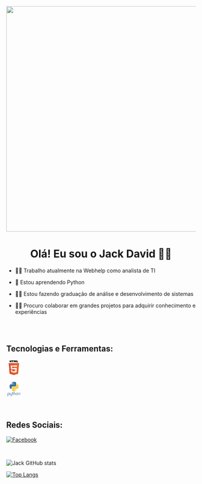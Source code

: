 <img src="https://i0.wp.com/gametrog.com/wp-content/uploads/2020/05/metal-slug-personajes-gif-12.gif?resize=292%2C240&ssl=1" width="1000" height="600">


<br>

<h1 align="center"> Olá! Eu sou o Jack David 👨‍💻 </h1>

<p>

- 👩‍💻 Trabalho atualmente na Webhelp como analista de TI

- 🧠 Estou aprendendo Python
  
- 👨‍🎓 Estou fazendo graduação de análise e desenvolvimento de sistemas

- 👯‍♀️ Procuro colaborar em grandes projetos para adquirir conhecimento e experiências

</p>

<br>


<br>
<h2>Tecnologias e Ferramentas:</h2>
<div align="left">

<a href="https://www.w3.org/html/" target="_blank" rel="noreferrer"><img src="https://raw.githubusercontent.com/devicons/devicon/master/icons/html5/html5-original-wordmark.svg" alt="html5" width="40" height="40"/></a>

<a href="https://docs.python.org/3/" target="_blank" rel="noreferrer"> <img src="https://raw.githubusercontent.com/devicons/devicon/master/icons/python/python-original-wordmark.svg" alt="Python" width="40" height="40"/></a>

</div>

<br>

<h2 align="left">Redes Sociais:</h3>

<div align="left">
  
[![Facebook](	https://img.shields.io/badge/Instagram-E4405F?style=for-the-badge&logo=instagram&logoColor=white)](https://www.instagram.com/jackdmfd/)

</div>

<br>

![Jack GitHub stats](https://github-readme-stats.vercel.app/api?username=jackdmfd&show_icons=true&theme=dark)

[![Top Langs](https://github-readme-stats.vercel.app/api/top-langs/?username=jackdmfd&theme=dark&card_width=470)](https://github.com/jackdmfd/github-readme-stats)
